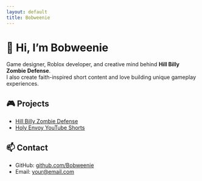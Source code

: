 ```yaml
---
layout: default
title: Bobweenie
---
```


# 👋 Hi, I’m Bobweenie

Game designer, Roblox developer, and creative mind behind **Hill Billy Zombie Defense**.  
I also create faith-inspired short content and love building unique gameplay experiences.

## 🎮 Projects

- [Hill Billy Zombie Defense](https://www.roblox.com/games/123456789)
- [Holy Envoy YouTube Shorts](https://youtube.com/@YourChannel)

## 📫 Contact

- GitHub: [github.com/Bobweenie](https://github.com/Bobweenie)
- Email: your@email.com
